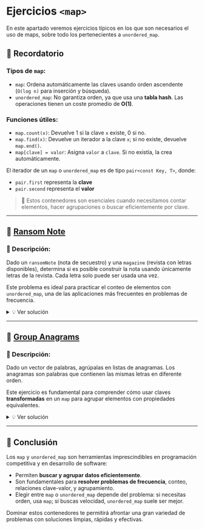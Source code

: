 # Ejercicios `<map>`

En este apartado veremos ejercicios típicos en los que son necesarios el uso de maps, sobre todo los pertenecientes a `unordered_map`.

## 🧠 Recordatorio

### Tipos de `map`:
- `map`: Ordena automáticamente las claves usando orden ascendente (`O(log n)` para inserción y búsqueda).
- `unordered_map`: No garantiza orden, ya que usa una **tabla hash**. Las operaciones tienen un coste promedio de **O(1)**.

### Funciones útiles:
- `map.count(x)`: Devuelve 1 si la clave `x` existe, 0 si no.
- `map.find(x)`: Devuelve un iterador a la clave `x`; si no existe, devuelve `map.end()`.
- `map[clave] = valor`: Asigna `valor` a `clave`. Si no existía, la crea automáticamente.

El iterador de un `map` o `unordered_map` es de tipo `pair<const Key, T>`, donde:
- `pair.first` representa la **clave**
- `pair.second` representa el **valor**

> 📌 Estos contenedores son esenciales cuando necesitamos contar elementos, hacer agrupaciones o buscar eficientemente por clave.

---

## 📄 [Ransom Note](https://leetcode.com/problems/ransom-note/)

### 🧠 Descripción:
Dado un `ransomNote` (nota de secuestro) y una `magazine` (revista con letras disponibles), determina si es posible construir la nota usando únicamente letras de la revista. Cada letra solo puede ser usada una vez.

Este problema es ideal para practicar el conteo de elementos con `unordered_map`, una de las aplicaciones más frecuentes en problemas de frecuencia.

<details>
<summary>💡 Ver solución</summary>

```cpp
class Solution {
public:
    bool canConstruct(string ransomNote, string magazine) {
        unordered_map<char, int> frecuenciasR;
        unordered_map<char, int> frecuenciasM;

        for (char c : ransomNote) {
            frecuenciasR[c]++;
        }

        for (char c : magazine) {
            frecuenciasM[c]++;
        }

        for (auto it : frecuenciasR) {
            char c = it.first;
            if (frecuenciasR[c] > frecuenciasM[c]) return false;
        }

        return true;
    }
};
```

### 🔍 Explicación:
- Se construyen dos `unordered_map` para contar la frecuencia de cada carácter.
- Se recorre la nota (`ransomNote`) y se cuenta cada letra.
- Lo mismo se hace con la revista (`magazine`).
- Finalmente, se comprueba que la revista tiene **al menos** tantas letras de cada tipo como requiere la nota.

</details>

---

## 📄 [Group Anagrams](https://leetcode.com/problems/group-anagrams/)

### 🧠 Descripción:
Dado un vector de palabras, agrúpalas en listas de anagramas. Los anagramas son palabras que contienen las mismas letras en diferente orden.

Este ejercicio es fundamental para comprender cómo usar claves **transformadas** en un `map` para agrupar elementos con propiedades equivalentes.

<details>
<summary>💡 Ver solución</summary>

```cpp
class Solution {
public:
    vector<vector<string>> groupAnagrams(vector<string>& strs) {
        vector<vector<string>> soluciones;
        unordered_map<string, vector<string>> Agrupos;

        for (string s : strs) {
            string clave = s;
            sort(s.begin(), s.end());
            Agrupos[s].push_back(clave);
        }

        for (auto const& it : Agrupos) {
            soluciones.push_back(it.second);
        }

        return soluciones;
    }
};
```

### 🔍 Explicación:
- Se usa un `unordered_map<string, vector<string>>` para agrupar las palabras.
- La clave del mapa es la versión **ordenada alfabéticamente** de cada palabra.
- Las palabras con la misma clave ordenada se agrupan juntas.
- Al final, se recorren los grupos y se almacenan en el resultado final.

</details>

---

## 🧩 Conclusión

Los `map` y `unordered_map` son herramientas imprescindibles en programación competitiva y en desarrollo de software:

- Permiten **buscar y agrupar datos eficientemente**.
- Son fundamentales para **resolver problemas de frecuencia**, conteo, relaciones clave-valor, y agrupamiento.
- Elegir entre `map` o `unordered_map` depende del problema: si necesitas orden, usa `map`; si buscas velocidad, `unordered_map` suele ser mejor.

Dominar estos contenedores te permitirá afrontar una gran variedad de problemas con soluciones limpias, rápidas y efectivas.
